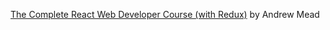 [The Complete React Web Developer Course (with Redux)](https://www.udemy.com/react-2nd-edition/learn/v4/overview) by Andrew Mead

